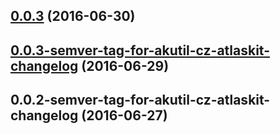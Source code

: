 <a name="0.0.3"></a>
## [0.0.3](https://aui-team-bot/https://bitbucket.org/atlassian/atlaskit-spike/compare/0.0.3-semver-tag-for-akutil-cz-atlaskit-changelog...v0.0.3) (2016-06-30)



<a name="0.0.3-semver-tag-for-akutil-cz-atlaskit-changelog"></a>
## [0.0.3-semver-tag-for-akutil-cz-atlaskit-changelog](https://aui-team-bot/https://bitbucket.org/atlassian/atlaskit-spike/compare/0.0.2-semver-tag-for-akutil-cz-atlaskit-changelog...0.0.3-semver-tag-for-akutil-cz-atlaskit-changelog) (2016-06-29)



<a name="0.0.2-semver-tag-for-akutil-cz-atlaskit-changelog"></a>
## 0.0.2-semver-tag-for-akutil-cz-atlaskit-changelog (2016-06-27)



